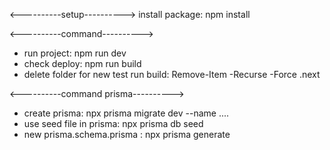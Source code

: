 <----------setup---------->
install package: npm install

<----------command---------->
- run project: npm run dev
- check deploy: npm run build
- delete folder for new test run build: Remove-Item -Recurse -Force .next

<----------command prisma---------->
- create prisma: npx prisma migrate dev --name .... 
- use seed file in prisma: npx prisma db seed  
- new prisma.schema.prisma : npx prisma generate


